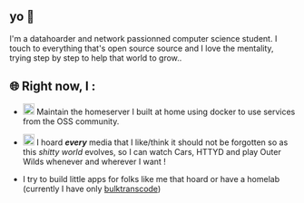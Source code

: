 ## yo 👋

I'm a datahoarder and network passionned computer science student.
I touch to everything that's open source source and I love the mentality, trying step by step to help that world to grow..

## 🌐 Right now, I :

- <img src="https://cdn.jsdelivr.net/gh/selfhst/icons/svg/docker.svg" width="20" height="20"> Maintain the homeserver I built at home using docker to use services from the OSS community.

- <img src="https://cdn.jsdelivr.net/gh/selfhst/icons/svg/jellyfin.svg" width="20" height="20"> I hoard ***every*** media that I like/think it should not be forgotten so as this *shitty world* evolves, so I can watch Cars, HTTYD and play Outer Wilds whenever and wherever I want !

- I try to build little apps for folks like me that hoard or have a homelab (currently I have only [bulktranscode](https://github.com/Verymadlibrarian/bulktranscode))
